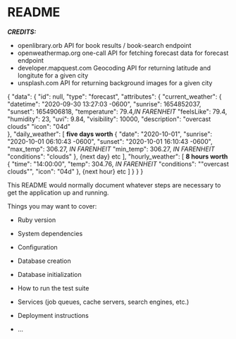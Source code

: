 # README

***CREDITS:***
- openlibrary.orb API for book results / book-search endpoint
- openweathermap.org one-call API for fetching forecast data for forecast endpoint
- developer.mapquest.com Geocoding API for returning latitude and longitute for a given city
- unsplash.com API for returning background images for a given city















{
  "data": {
    "id": null,
    "type": "forecast",
    "attributes": {
      "current_weather": {
        "datetime": "2020-09-30 13:27:03 -0600",
        "sunrise": 1654852037,
        "sunset": 1654906818,
        "temperature": 79.4,*IN FARENHEIT*
        "feelsLike": 79.4,
        "humidity": 23,
        "uvi": 9.84,
        "visibility": 10000,
        "description": "overcast clouds"
        "icon": "04d"      
        },
      "daily_weather": [ **five days worth**
        {
          "date": "2020-10-01",
          "sunrise": "2020-10-01 06:10:43 -0600",
          "sunset": "2020-10-01 16:10:43 -0600",
          "max_temp": 306.27, *IN FARENHEIT*
          "min_temp": 306.27, *IN FARENHEIT*
          "conditions": "clouds" 
          },
        {next day} etc
      ],
      "hourly_weather": [ **8 hours worth**
        {
          "time": "14:00:00",
          "temp": 304.76, *IN FARENHEIT*
          "conditions": ""overcast clouds"",
          "icon": "04d"
        },
        {next hour} etc
      ]
    }
  }
}





















This README would normally document whatever steps are necessary to get the
application up and running.

Things you may want to cover:

* Ruby version

* System dependencies

* Configuration

* Database creation

* Database initialization

* How to run the test suite

* Services (job queues, cache servers, search engines, etc.)

* Deployment instructions

* ...



